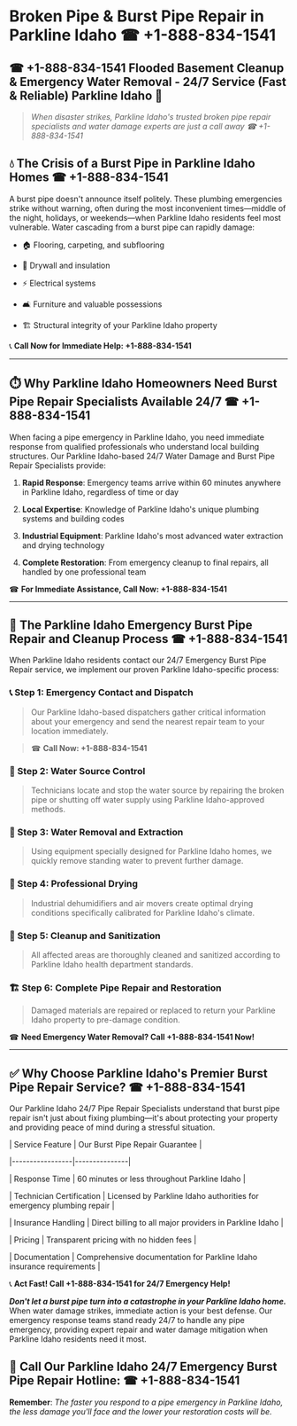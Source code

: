 # Broken Pipe & Burst Pipe Repair in Parkline Idaho ☎ +1-888-834-1541  
## ☎ +1-888-834-1541 Flooded Basement Cleanup & Emergency Water Removal - 24/7 Service (Fast & Reliable) Parkline Idaho 🚨  

> *When disaster strikes, Parkline Idaho's trusted broken pipe repair specialists and water damage experts are just a call away ☎ +1-888-834-1541*  

## 💧 The Crisis of a Burst Pipe in Parkline Idaho Homes ☎ +1-888-834-1541  

A burst pipe doesn't announce itself politely. These plumbing emergencies strike without warning, often during the most inconvenient times—middle of the night, holidays, or weekends—when Parkline Idaho residents feel most vulnerable. Water cascading from a burst pipe can rapidly damage:  

* 🏠 Flooring, carpeting, and subflooring  
* 🧱 Drywall and insulation  
* ⚡ Electrical systems  
* 🛋️ Furniture and valuable possessions  
* 🏗️ Structural integrity of your Parkline Idaho property  

📞 **Call Now for Immediate Help: +1-888-834-1541**  

---  

## ⏱️ Why Parkline Idaho Homeowners Need Burst Pipe Repair Specialists Available 24/7 ☎ +1-888-834-1541  

When facing a pipe emergency in Parkline Idaho, you need immediate response from qualified professionals who understand local building structures. Our Parkline Idaho-based 24/7 Water Damage and Burst Pipe Repair Specialists provide:  

1. **Rapid Response**: Emergency teams arrive within 60 minutes anywhere in Parkline Idaho, regardless of time or day  
2. **Local Expertise**: Knowledge of Parkline Idaho's unique plumbing systems and building codes  
3. **Industrial Equipment**: Parkline Idaho's most advanced water extraction and drying technology  
4. **Complete Restoration**: From emergency cleanup to final repairs, all handled by one professional team  

☎ **For Immediate Assistance, Call Now: +1-888-834-1541**  

---  

## 🔧 The Parkline Idaho Emergency Burst Pipe Repair and Cleanup Process ☎ +1-888-834-1541  

When Parkline Idaho residents contact our 24/7 Emergency Burst Pipe Repair service, we implement our proven Parkline Idaho-specific process:  

### 📞 Step 1: Emergency Contact and Dispatch  
> Our Parkline Idaho-based dispatchers gather critical information about your emergency and send the nearest repair team to your location immediately.  
> ☎ **Call Now: +1-888-834-1541**  

### 🚿 Step 2: Water Source Control  
> Technicians locate and stop the water source by repairing the broken pipe or shutting off water supply using Parkline Idaho-approved methods.  

### 🌊 Step 3: Water Removal and Extraction  
> Using equipment specially designed for Parkline Idaho homes, we quickly remove standing water to prevent further damage.  

### 💨 Step 4: Professional Drying  
> Industrial dehumidifiers and air movers create optimal drying conditions specifically calibrated for Parkline Idaho's climate.  

### 🧼 Step 5: Cleanup and Sanitization  
> All affected areas are thoroughly cleaned and sanitized according to Parkline Idaho health department standards.  

### 🏗️ Step 6: Complete Pipe Repair and Restoration  
> Damaged materials are repaired or replaced to return your Parkline Idaho property to pre-damage condition.  

☎ **Need Emergency Water Removal? Call +1-888-834-1541 Now!**  

---  

## ✅ Why Choose Parkline Idaho's Premier Burst Pipe Repair Service? ☎ +1-888-834-1541  

Our Parkline Idaho 24/7 Pipe Repair Specialists understand that burst pipe repair isn't just about fixing plumbing—it's about protecting your property and providing peace of mind during a stressful situation.  

| Service Feature | Our Burst Pipe Repair Guarantee |  
|-----------------|---------------|  
| Response Time | 60 minutes or less throughout Parkline Idaho |  
| Technician Certification | Licensed by Parkline Idaho authorities for emergency plumbing repair |  
| Insurance Handling | Direct billing to all major providers in Parkline Idaho |  
| Pricing | Transparent pricing with no hidden fees |  
| Documentation | Comprehensive documentation for Parkline Idaho insurance requirements |  

📞 **Act Fast! Call +1-888-834-1541 for 24/7 Emergency Help!**  

***Don't let a burst pipe turn into a catastrophe in your Parkline Idaho home.*** When water damage strikes, immediate action is your best defense. Our emergency response teams stand ready 24/7 to handle any pipe emergency, providing expert repair and water damage mitigation when Parkline Idaho residents need it most.  

## 📱 Call Our Parkline Idaho 24/7 Emergency Burst Pipe Repair Hotline: ☎ +1-888-834-1541  

**Remember**: *The faster you respond to a pipe emergency in Parkline Idaho, the less damage you'll face and the lower your restoration costs will be.*